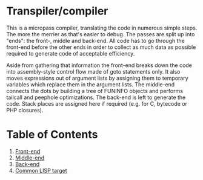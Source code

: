 # Transpiler/compiler

This is a micropass compiler, translating the code in numerous
simple steps.  The more the merrier as that's easier to debug.
The passes are split up into "ends": the front-, middle and
back-end.  All code has to go through the front-end before the
other ends in order to collect as much data as possible required
to generate code of acceptable efficiency.

Aside from gathering that information the front-end breaks down
the code into assembly-style control flow made of goto statements
only.  It also moves expressions out of argument lists by assigning
them to temporary variables which replace them in the argument lists.
The middle-end connects the dots by building a tree of FUNINFO
objects and performs tailcall and peephole optimizations.
The back-end is left to generate the code.  Stack places are
assigned here if required (e.g. for C, bytecode or PHP closures).

# Table of Contents

1. [Front-end](environment/transpiler/front-end/README.md)
2. [Middle-end](environment/transpiler/middle-end/README.md)
3. [Back-end](environment/transpiler/back-end/README.md)
4. [Common LISP target](environment/transpiler/targets/common-lisp/README.md)
